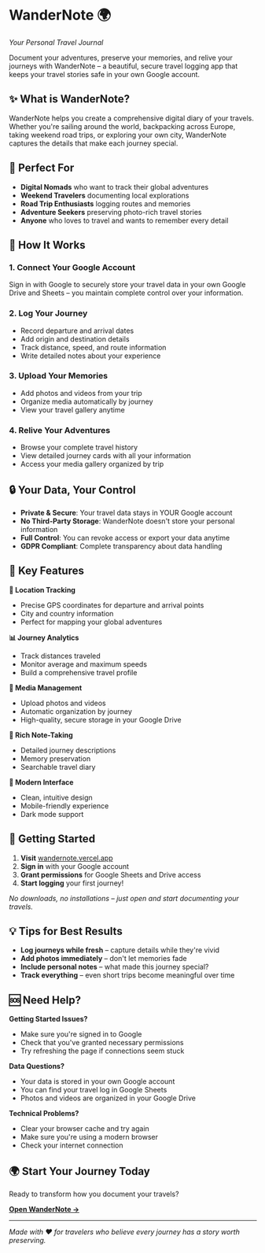 # WanderNote 🌍
*Your Personal Travel Journal*

Document your adventures, preserve your memories, and relive your journeys with WanderNote – a beautiful, secure travel logging app that keeps your travel stories safe in your own Google account.

## ✨ What is WanderNote?

WanderNote helps you create a comprehensive digital diary of your travels. Whether you're sailing around the world, backpacking across Europe, taking weekend road trips, or exploring your own city, WanderNote captures the details that make each journey special.

## 🎯 Perfect For

- **Digital Nomads** who want to track their global adventures
- **Weekend Travelers** documenting local explorations  
- **Road Trip Enthusiasts** logging routes and memories
- **Adventure Seekers** preserving photo-rich travel stories
- **Anyone** who loves to travel and wants to remember every detail

## 📱 How It Works

### 1. **Connect Your Google Account**
Sign in with Google to securely store your travel data in your own Google Drive and Sheets – you maintain complete control over your information.

### 2. **Log Your Journey**
- Record departure and arrival dates
- Add origin and destination details
- Track distance, speed, and route information
- Write detailed notes about your experience

### 3. **Upload Your Memories**
- Add photos and videos from your trip
- Organize media automatically by journey
- View your travel gallery anytime

### 4. **Relive Your Adventures**
- Browse your complete travel history
- View detailed journey cards with all your information
- Access your media gallery organized by trip

## 🔒 Your Data, Your Control

- **Private & Secure**: Your travel data stays in YOUR Google account
- **No Third-Party Storage**: WanderNote doesn't store your personal information
- **Full Control**: You can revoke access or export your data anytime
- **GDPR Compliant**: Complete transparency about data handling

## 🌟 Key Features

**📍 Location Tracking**
- Precise GPS coordinates for departure and arrival points
- City and country information
- Perfect for mapping your global adventures

**📊 Journey Analytics**
- Track distances traveled
- Monitor average and maximum speeds
- Build a comprehensive travel profile

**📸 Media Management**
- Upload photos and videos
- Automatic organization by journey
- High-quality, secure storage in your Google Drive

**📝 Rich Note-Taking**
- Detailed journey descriptions
- Memory preservation
- Searchable travel diary

**📱 Modern Interface**
- Clean, intuitive design
- Mobile-friendly experience
- Dark mode support

## 🚀 Getting Started

1. **Visit** [wandernote.vercel.app](https://wandernote.vercel.app)
2. **Sign in** with your Google account
3. **Grant permissions** for Google Sheets and Drive access
4. **Start logging** your first journey!

*No downloads, no installations – just open and start documenting your travels.*

## 💡 Tips for Best Results

- **Log journeys while fresh** – capture details while they're vivid
- **Add photos immediately** – don't let memories fade
- **Include personal notes** – what made this journey special?
- **Track everything** – even short trips become meaningful over time

## 🆘 Need Help?

**Getting Started Issues?**
- Make sure you're signed in to Google
- Check that you've granted necessary permissions
- Try refreshing the page if connections seem stuck

**Data Questions?**
- Your data is stored in your own Google account
- You can find your travel log in Google Sheets
- Photos and videos are organized in your Google Drive

**Technical Problems?**
- Clear your browser cache and try again
- Make sure you're using a modern browser
- Check your internet connection

## 🌍 Start Your Journey Today

Ready to transform how you document your travels? 

**[Open WanderNote →](https://wandernote.vercel.app)**

---

*Made with ❤️ for travelers who believe every journey has a story worth preserving.* 